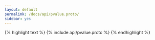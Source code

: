 ```yaml
---
layout: default
permalink: /docs/api/pvalue.proto/
sidebar: yes
---
```


{% highlight text %}
{% include api/pvalue.proto %}
{% endhighlight %}
